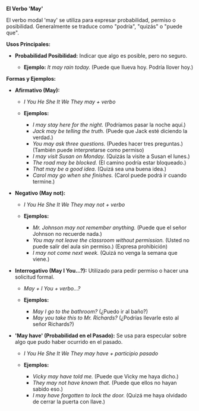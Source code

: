 

**El Verbo 'May'**

El verbo modal 'may' se utiliza para expresar probabilidad, permiso o posibilidad. Generalmente se traduce como "podría", "quizás" o "puede que".

**Usos Principales:**

*   **Probabilidad Posibilidad:** Indicar que algo es posible, pero no seguro.

    *   **Ejemplo:** *It may rain today.* (Puede que llueva hoy.   Podría llover hoy.)

**Formas y Ejemplos:**

*   **Afirmativo (May):**

    *   *I You He She It We They may + verbo*
    *   **Ejemplos:**

        *   *I may stay here for the night.* (Podríamos pasar la noche aquí.)
        *   *Jack may be telling the truth.* (Puede que Jack esté diciendo la verdad.)
        *   *You may ask three questions.* (Puedes hacer tres preguntas.) (También puede interpretarse como permiso)
        *   *I may visit Susan on Monday.* (Quizás la visite a Susan el lunes.)
        *   *The road may be blocked.* (El camino podría estar bloqueado.)
        *   *That may be a good idea.* (Quizá sea una buena idea.)
        *   *Carol may go when she finishes.* (Carol puede podrá ir cuando termine.)

*   **Negativo (May not):**

    *   *I You He She It We They may not + verbo*
    *   **Ejemplos:**

        *   *Mr. Johnson may not remember anything.* (Puede que el señor Johnson no recuerde nada.)
        *   *You may not leave the classroom without permission.* (Usted no puede salir del aula sin permiso.) (Expresa prohibición)
        *   *I may not come next week.* (Quizá no venga la semana que viene.)

*   **Interrogativo (May I You...?):** Utilizado para pedir permiso o hacer una solicitud formal.

    *   *May + I You + verbo...?*
    *   **Ejemplos:**

        *   *May I go to the bathroom?* (¿Puedo ir al baño?)
        *   *May you take this to Mr. Richards?* (¿Podrías llevarle esto al señor Richards?)

*   **'May have' (Probabilidad en el Pasado):** Se usa para especular sobre algo que pudo haber ocurrido en el pasado.

    *   *I You He She It We They may have + participio pasado*
    *   **Ejemplos:**

        *   *Vicky may have told me.* (Puede que Vicky me haya dicho.)
        *   *They may not have known that.* (Puede que ellos no hayan sabido eso.)
        *   *I may have forgotten to lock the door.* (Quizá me haya olvidado de cerrar la puerta con llave.)

